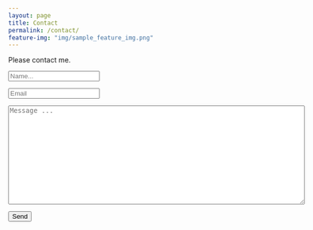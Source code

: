 ```yaml
---
layout: page
title: Contact
permalink: /contact/
feature-img: "img/sample_feature_img.png"
---
```


Please contact me.
<style>
.contact {  resize:both; min-height:200px; min-width: 600px; }
</style>


<form action="https://getsimpleform.com/messages?form_api_token=6fac61d7ff56192e75c75ce866e65960" method="post">
  <!-- the redirect_to is optional, the form will redirect to the referrer on submission -->
  <!-- <input type='hidden' name='redirect_to' value='http://tiluser.github.io/thank-you/' />-->
  <input type='hidden' name='redirect_to' value='http://jmoshowcase.info/thank-you/' />
  <p>
    <input type='text' name='name' placeholder="Name..." /><br />
  </p>
<p>
  <input type='email' name='email' placeholder='Email' /><br />
</p>
<p>
  <textarea name='message' class="contact" placeholder='Message ...' ></textarea><br />
</p>
<p>  
  <input type='submit' value='Send' />
</p>
</form>